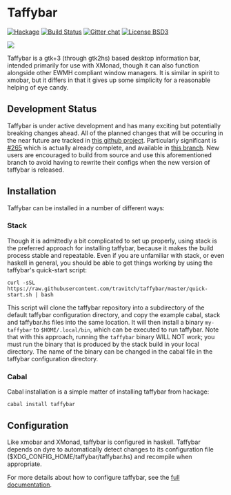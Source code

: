 Taffybar
==========
[![Hackage](https://img.shields.io/hackage/v/taffybar.svg)](https://hackage.haskell.org/package/taffybar)
[![Build Status](https://travis-ci.org/travitch/taffybar.svg?branch=master)](https://travis-ci.org/travitch/taffybar)
[![Gitter chat](https://badges.gitter.im/gitterHQ/gitter.png)](https://gitter.im/taffybar/Lobby)
[![License BSD3](https://img.shields.io/badge/license-BSD3-green.svg?dummy)](https://github.com/travitch/taffybar/blob/master/LICENSE)

![](https://github.com/travitch/taffybar/blob/master/doc/screenshot.png)

Taffybar is a gtk+3 (through gtk2hs) based desktop information bar, intended
primarily for use with XMonad, though it can also function alongside other EWMH
compliant window managers. It is similar in spirit to xmobar, but it differs in
that it gives up some simplicity for a reasonable helping of eye candy.

Development Status
------------------

Taffybar is under active development and has many exciting but potentially
breaking changes ahead. All of the planned changes that will be occuring in the
near future are tracked in [this github
project](https://github.com/travitch/taffybar/projects/1). Particularly
significant is [#265](https://github.com/travitch/taffybar/issues/265) which is
actually already complete, and available in [this
branch](https://github.com/travitch/taffybar/tree/use_gtk-strut). New users are
encouraged to build from source and use this aforementioned branch to avoid
having to rewrite their configs when the new version of taffybar is released.

Installation
------------

Taffybar can be installed in a number of different ways:

### Stack

Though it is admittedly a bit complicated to set up properly, using stack is the
preferred approach for installing taffybar, because it makes the build process
stable and repeatable. Even if you are unfamiliar with stack, or even haskell in
general, you should be able to get things working by using the taffybar's
quick-start script:

```
curl -sSL https://raw.githubusercontent.com/travitch/taffybar/master/quick-start.sh | bash
```

This script will clone the taffybar repository into a subdirectory of the
default taffybar configuration directory, and copy the example cabal, stack and
taffybar.hs files into the same location. It will then install a binary
`my-taffybar` to `$HOME/.local/bin`, which can be executed to run taffybar. Note
that with this approach, running the `taffybar` binary WILL NOT work; you must
run the binary that is produced by the stack build in your local directory. The
name of the binary can be changed in the cabal file in the taffybar
configuration directory.


### Cabal

Cabal installation is a simple matter of installing taffybar from hackage:
```
cabal install taffybar
```

Configuration
-------------

Like xmobar and XMonad, taffybar is configured in haskell. Taffybar depends on
dyre to automatically detect changes to its configuration file
($XDG_CONFIG_HOME/taffybar/taffybar.hs) and recompile when appropriate.

For more details about how to configure taffybar, see the [full documentation](https://hackage.haskell.org/package/taffybar).
